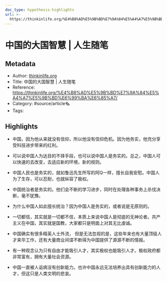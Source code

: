 ```yaml
---
doc_type: hypothesis-highlights
url: >-
  https://thinkinlife.org/%E4%B8%AD%E5%9B%BD%E7%9A%84%E5%A4%A7%E5%9B%BD%E6%99%BA%E6%85%A7/
---
```

# 中国的大国智慧 | 人生随笔
## Metadata
- Author: [thinkinlife.org]()
- Title: 中国的大国智慧 | 人生随笔
- Reference: https://thinkinlife.org/%E4%B8%AD%E5%9B%BD%E7%9A%84%E5%A4%A7%E5%9B%BD%E6%99%BA%E6%85%A7/
- Category: #source/article🗞
- Tags:
## Highlights
- 中国，因为他从来就没有信仰，所以他没有信仰危机。因为他务实，他充分享受科技进步带来的红利。

- 可以说中国人为达目的不择手段，也可以说中国人是务实的。总之，中国人可以快速的去改变，去适应新的环境，新的规则。

- 中国人民也是务实的，就如鲁迅先生所写的阿Q一样，擅长自我安慰。中国人为了生存，可以忍耐，也就纵容了极权。

- 中国统治者是务实的。他们会不断的学习进步，同时在处理各种事务上杀伐决断，毫不犹豫。

- 为什么中国人如此擅长统治？因为中国人是务实的，或者说是无原则的。

- 一切都信，其实就是一切都不信，本质上来说中国人是彻底的无神论者。共产主义在中国，其实就是国教，大家都只是明面上对其无比虔诚。

- 中国确实有很多精英人士外流， 但是无法忽视的是，这些年来也有大量顶级人才来华工作，还有大量商业间谍不断得为中国提供了源源不断的情报。

- 有一种观念认为只有自由才能吸引人才，其实极权也能吸引人才。极权政府都非常富有，拥有大量社会资源。

- 中国一直被人诟病没有创新能力。也许中国永远无法培养出具有创新能力的人才，但这只是人类文明的悲哀。

